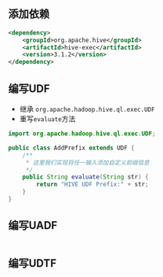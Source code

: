 ## 添加依赖

```xml
<dependency>
    <groupId>org.apache.hive</groupId>
    <artifactId>hive-exec</artifactId>
    <version>3.1.2</version>
</dependency>
```



## 编写UDF

- 继承 `org.apache.hadoop.hive.ql.exec.UDF`
- 重写`evaluate`方法



```java
import org.apache.hadoop.hive.ql.exec.UDF;

public class AddPrefix extends UDF {
    /**
     * 这里我们实现将任一输入添加自定义前缀信息
     */
    public String evaluate(String str) {
        return "HIVE UDF Prefix:" + str;
    }
}
```





## 编写UADF

```java
```



## 编写UDTF

```java
```

